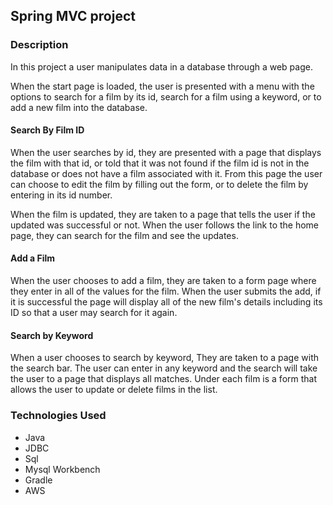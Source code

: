 ## Spring MVC project

### Description
In this project a user manipulates data in a database through a web page.

When the start page is loaded, the user is presented with a menu with the options to search for a film by its id, search for a film using a keyword, or to add a new film into the database.

#### Search By Film ID
When the user searches by id, they are presented with a page that displays the film with that id, or told that it was not found if the film id is not in the database or does not have a film associated with it. From this page the user can choose to edit the film by filling out the form, or to delete the film by entering in its id number.

When the film is updated, they are taken to a page that tells the user if the updated was successful or not. When the user follows the link to the home page, they can search for the film and see the updates.

#### Add a Film
When the user chooses to add a film, they are taken to a form page where they enter in all of the values for the film. When the user submits the add, if it is successful the page will display all of the new film's details including its ID so that a user may search for it again.

#### Search by Keyword
When a user chooses to search by keyword, They are taken to a page with the search bar. The user can enter in any keyword and the search will take the user to a page that displays all matches. Under each film is a form that allows the user to update or delete films in the list.

### Technologies Used

* Java
* JDBC
* Sql
* Mysql Workbench
* Gradle
* AWS